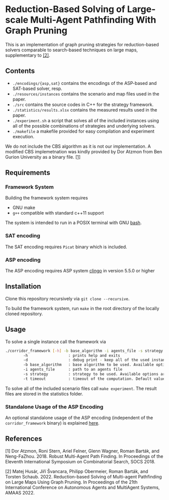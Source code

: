 # Reduction-Based Solving of Large-scale Multi-Agent Pathfinding With Graph Pruning

This is an implementation of graph pruning strategies for reduction-based solvers comparable to search-based techniques on large maps, supplementary to [[2]](#2).

## Contents

- `./encodings/{asp,sat}` contains the encodings of the ASP-based and SAT-based solver, resp.
- `./resources/instances` contains the scenario and map files used in the paper.
- `./src` contains the source codes in C++ for the strategy framework.
- `./statistics/results.xlsx` contains the measured results used in the paper.
- `./experiment.sh` a script that solves all of the included instances using all of the possible combinations of strategies and underlying solvers.
- `./makefile` a makefile provided for easy compilation and experiment execution.

We do not include the CBS algorithm as it is not our implementation. A modified CBS implemetnation was kindly provided by Dor Atzmon from Ben Gurion University as a binary file. [[1]](#1)

## Requirements

### Framework System

Building the framework system requires

- GNU make
- `g++` compatible with standard c++11 support

The system is intended to run in a POSIX terminal with GNU [bash](https://www.gnu.org/software/bash/).

### SAT encoding

The SAT encoding requires `Picat` binary which is included.

### ASP encoding

The ASP encoding requires ASP system [clingo](https://potassco.org/clingo/) in version 5.5.0 or higher

## Installation

Clone this repository recursively via `git clone --recursive`.

To build the framework system, run `make` in the root directory of the locally cloned repository.

## Usage

To solve a single instance call the framework via

``` bash
./corridor_framework [-h] -b base_algorithm -i agents_file -s strategy [-t timeout]
        -h                  : prints help and exits
        -d                  : debug print - keep all of the used instance and output files
        -b base_algorithm   : base algorithm to be used. Available options are sat|asp|asp-teg
        -i agents_file      : path to an agents file
        -s strategy         : strategy to be used. Available options are b|m|p|c
        -t timeout          : timeout of the computation. Default value is 300s
```

To solve all of the included scenario files call `make experiment`. The result files are stored in the statistics folder.

### Standalone Usage of the ASP Encoding

An optional standalone usage of the ASP encoding (independent of the `corridor_framework` binary) is explained [here](encodings/asp/README.md).

## References

<a id="1">[1]</a> Dor Atzmon, Roni Stern, Ariel Felner, Glenn Wagner, Roman Barták, and Neng-FaZhou. 2018.  Robust Multi-Agent Path Finding. In Proceedings of the Eleventh International Symposium on Combinatorial Search, SOCS 2018.

<a id="2">[2]</a> Matej Husár, Jiří Švancara, Philipp Obermeier, Roman Barták, and Torsten Schaub. 2022. Reduction-based Solving of Multi-agent Pathfinding on Large Maps Using Graph Pruning. In Proceedings of the 21th International Conference on Autonomous Agents and MultiAgent Systems, AMAAS 2022.

